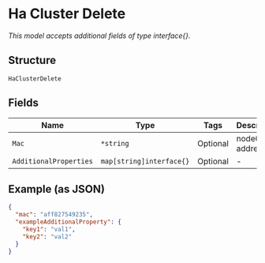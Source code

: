 
# Ha Cluster Delete

*This model accepts additional fields of type interface{}.*

## Structure

`HaClusterDelete`

## Fields

| Name | Type | Tags | Description |
|  --- | --- | --- | --- |
| `Mac` | `*string` | Optional | node0 mac address |
| `AdditionalProperties` | `map[string]interface{}` | Optional | - |

## Example (as JSON)

```json
{
  "mac": "aff827549235",
  "exampleAdditionalProperty": {
    "key1": "val1",
    "key2": "val2"
  }
}
```


